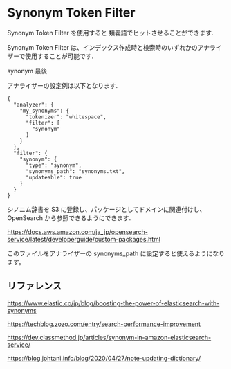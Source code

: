 # Synonym Token Filter

Synonym Token Filter を使用すると 類義語でヒットさせることができます.

Synonym Token Filter は、インデックス作成時と検索時のいずれかのアナライザーで使用することが可能です.

synonym 最後

アナライザーの設定例は以下となります.

```
{
  "analyzer": {
    "my_synonyms": {
      "tokenizer": "whitespace",
      "filter": [
        "synonym"
      ]
    }
  },
  "filter": {
    "synonym": {
      "type": "synonym",
      "synonyms_path": "synonyms.txt",
      "updateable": true
    }
  }
}
```

シノニム辞書を S3 に登録し、パッケージとしてドメインに関連付けし、OpenSearch から参照できるようにできます.

https://docs.aws.amazon.com/ja_jp/opensearch-service/latest/developerguide/custom-packages.html

このファイルをアナライザーの synonyms_path に設定すると使えるようになります。

## リファレンス

https://www.elastic.co/jp/blog/boosting-the-power-of-elasticsearch-with-synonyms

https://techblog.zozo.com/entry/search-performance-improvement

https://dev.classmethod.jp/articles/synonym-in-amazon-elasticsearch-service/

https://blog.johtani.info/blog/2020/04/27/note-updating-dictionary/
